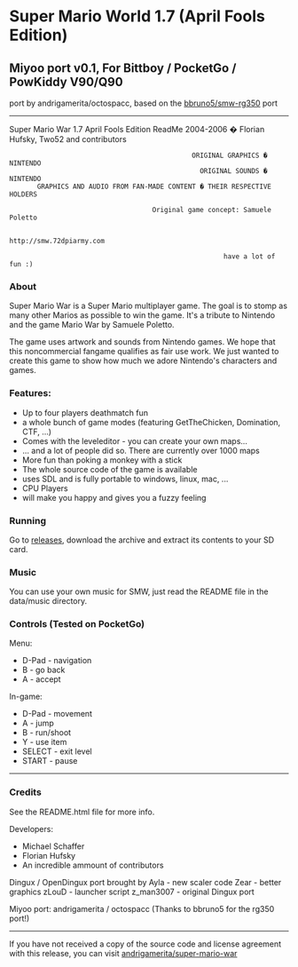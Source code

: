 # Super Mario World 1.7 (April Fools Edition)
## Miyoo port v0.1, For Bittboy / PocketGo / PowKiddy V90/Q90
port by andrigamerita/octospacc,
based on the [bbruno5/smw-rg350](https://github.com/bbruno5/smw-rg350) port

---

 Super Mario War 1.7 April Fools Edition ReadMe
                                                                   2004-2006 �
                                        Florian Hufsky, Two52 and contributors


                                                  ORIGINAL GRAPHICS � NINTENDO
                                                    ORIGINAL SOUNDS � NINTENDO
           GRAPHICS AND AUDIO FROM FAN-MADE CONTENT � THEIR RESPECTIVE HOLDERS

                                        Original game concept: Samuele Poletto

                                                      http://smw.72dpiarmy.com
 
                                                          have a lot of fun :)

### About
Super Mario War is a Super Mario multiplayer game.
The goal is to stomp as many other Marios as possible to win the game.
It's a tribute to Nintendo and the game Mario War by Samuele Poletto.

The game uses artwork and sounds from Nintendo games. We hope that this noncommercial
fangame qualifies as fair use work. We just wanted to create this game to show 
how much we adore Nintendo's characters and games.

### Features:
- Up to four players deathmatch fun
- a whole bunch of game modes (featuring GetTheChicken, Domination, CTF, ...)
- Comes with the leveleditor - you can create your own maps...
- ... and a lot of people did so. There are currently over 1000 maps
- More fun than poking a monkey with a stick
- The whole source code of the game is available
- uses SDL and is fully portable to windows, linux, mac, ...
- CPU Players
- will make you happy and gives you a fuzzy feeling

### Running
Go to [releases](https://github.com/andrigamerita/super-mario-war/releases/latest), download the archive and extract its contents to your SD card.

### Music
You can use your own music for SMW, just read the README file in the data/music
directory.

### Controls (Tested on PocketGo)
Menu:
* D-Pad         - navigation
* B             - go back
* A             - accept

In-game:
* D-Pad         - movement
* A             - jump
* B             - run/shoot
* Y             - use item
* SELECT        - exit level
* START         - pause

---

### Credits
See the README.html file for more info.

Developers:
- Michael Schaffer
- Florian Hufsky
- An incredible ammount of contributors

Dingux / OpenDingux port brought by 
Ayla		- new scaler code 
Zear		- better graphics
zLouD		- launcher script
z_man3007	- original Dingux port

Miyoo port:
andrigamerita / octospacc
(Thanks to bbruno5 for the rg350 port!)

---

If you have not received a copy of the source code and license agreement with this release,
you can visit [andrigamerita/super-mario-war](https://github.com/andrigamerita/super-mario-war)
